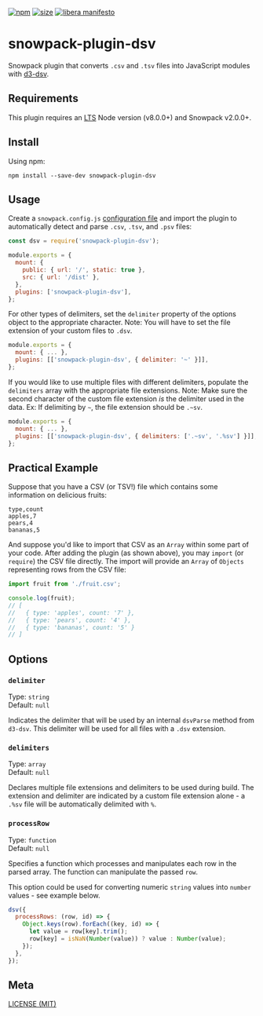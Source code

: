 [npm]: https://img.shields.io/npm/v/snowpack-plugin-dsv
[npm-url]: https://www.npmjs.com/package/snowpack-plugin-dsv
[size]: https://packagephobia.now.sh/badge?p=snowpack-plugin-dsv
[size-url]: https://packagephobia.now.sh/result?p=snowpack-plugin-dsv

[![npm][npm]][npm-url]
[![size][size]][size-url]
[![libera manifesto](https://img.shields.io/badge/libera-manifesto-lightgrey.svg)](https://liberamanifesto.com)

# snowpack-plugin-dsv

Snowpack plugin that converts `.csv` and `.tsv` files into JavaScript modules with [d3-dsv](https://github.com/d3/d3-dsv).

## Requirements

This plugin requires an [LTS](https://github.com/nodejs/Release) Node version (v8.0.0+) and Snowpack v2.0.0+.

## Install

Using npm:

```console
npm install --save-dev snowpack-plugin-dsv
```

## Usage

Create a `snowpack.config.js` [configuration file](https://www.snowpack.dev/reference/configuration) and import the plugin to automatically detect and parse `.csv`, `.tsv`, and `.psv` files:

```js
const dsv = require('snowpack-plugin-dsv');

module.exports = {
  mount: {
    public: { url: '/', static: true },
    src: { url: '/dist' },
  },
  plugins: ['snowpack-plugin-dsv'],
};
```

For other types of delimiters, set the `delimiter` property of the options object to the appropriate character. Note: You will have to set the file extension of your custom files to `.dsv`.

```js
module.exports = {
  mount: { ... },
  plugins: [['snowpack-plugin-dsv', { delimiter: '~' }]],
};
```

If you would like to use multiple files with different delimiters, populate the `delimiters` array with the appropriate file extensions. Note: Make sure the second character of the custom file extension <i>is</i> the delimiter used in the data. Ex: If delimiting by `~`, the file extension should be `.~sv`.

```js
module.exports = {
  mount: { ... },
  plugins: [['snowpack-plugin-dsv', { delimiters: ['.~sv', '.%sv'] }]],
};
```

## Practical Example

Suppose that you have a CSV (or TSV!) file which contains some information on delicious fruits:

```csv
type,count
apples,7
pears,4
bananas,5
```

And suppose you'd like to import that CSV as an `Array` within some part of your code. After adding the plugin (as shown above), you may `import` (or `require`) the CSV file directly. The import will provide an `Array` of `Objects` representing rows from the CSV file:

```js
import fruit from './fruit.csv';

console.log(fruit);
// [
//   { type: 'apples', count: '7' },
//   { type: 'pears', count: '4' },
//   { type: 'bananas', count: '5' }
// ]
```

## Options

### `delimiter`

Type: `string`<br>
Default: `null`

Indicates the delimiter that will be used by an internal `dsvParse` method from `d3-dsv`. This delimiter will be used for all files with a `.dsv` extension.

### `delimiters`

Type: `array`<br>
Default: `null`

Declares multiple file extensions and delimiters to be used during build. The extension and delimiter are indicated by a custom file extension alone - a `.%sv` file will be automatically delimited with `%`.

### `processRow`

Type: `function`<br>
Default: `null`

Specifies a function which processes and manipulates each row in the parsed array. The function can manipulate the passed `row`.

This option could be used for converting numeric `string` values into `number` values - see example below.

```js
dsv({
  processRows: (row, id) => {
    Object.keys(row).forEach((key, id) => {
      let value = row[key].trim();
      row[key] = isNaN(Number(value)) ? value : Number(value);
    });
  },
});
```

## Meta

[LICENSE (MIT)](./LICENSE.md)
